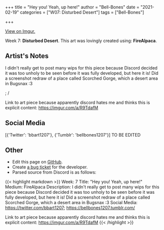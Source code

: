 +++
title =       "Hey you! Yeah, up here!"
author =      "Bell-Bones"
date =        "2021-02-19"
categories =  ["W07: Disturbed Desert"]
tags =        ["Bell-Bones"]

+++


[View on Imgur.](https://imgur.com/a/R9TdafM)


Week 7: **Disturbed Desert**. This art was lovingly created using: **FireAlpaca**.

## Artist's Notes

I didn't really get to post many wips for this piece because Discord decided it was too unholy to be seen before it was fully developed, but here it is! Did a screenshot redraw of a place called Scorched Gorge, which a desert area in Bugsnax :3

; /

Link to art piece because apparently discord hates me and thinks this is explicit content: https://imgur.com/a/R9TdafM

## Social Media

[{'Twitter': 'bbart1207'}, {'Tumblr': 'bellbones1207'}] TO BE EDITED

## Other

- Edit this page on [GitHub](https://github.com/teaminkling/web-refresh/edit/main/blog/content/blog/bell-bones-week-7-7b4a.md).
- Create [a bug ticket](https://github.com/teaminkling/web-refresh/issues/new?assignees=&labels=bug&template=problem-report.md&title=) for the developer.
- Parsed source from Discord is as follows:

{{< highlight markdown >}}
Week: 7
Title: "Hey you! Yeah, up here!"
Medium: FireAlpaca
Description: I didn't really get to post many wips for this piece because Discord decided it was too unholy to be seen before it was fully developed, but here it is! Did a screenshot redraw of a place called Scorched Gorge, which a desert area in Bugsnax :3
Social Media: https://twitter.com/bbart1207; https://bellbones1207.tumblr.com/

Link to art piece because apparently discord hates me and thinks this is explicit content: https://imgur.com/a/R9TdafM
{{< /highlight >}}
